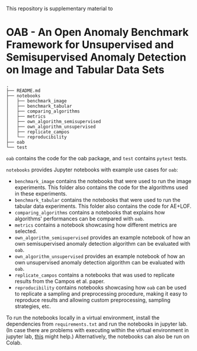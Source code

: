 This repository is supplementary material to
# OAB - An Open Anomaly Benchmark Framework for Unsupervised and Semisupervised Anomaly Detection on Image and Tabular Data Sets


```
.
├── README.md
├── notebooks
│   ├── benchmark_image
│   ├── benchmark_tabular
│   ├── comparing_algorithms
│   ├── metrics
│   ├── own_algorithm_semisupervised
│   ├── own_algorithm_unsupervised
│   ├── replicate_campos
│   └── reproducibility
├── oab
└── test
```

`oab` contains the code for the oab package, and `test` contains `pytest` tests.

`notebooks` provides Jupyter notebooks with example use cases for `oab`:
- `benchmark_image` contains the notebooks that were used to run the image experiments. This folder also contains the code for the algorithms used in these experiments.
- `benchmark_tabular` contains the notebooks that were used to run the tabular data experiments. This folder also contains the code for AE+LOF.
- `comparing_algorithms` contains a notebooks that explains how algorithms' performances can be compared with `oab`.
- `metrics` contains a notebook showcasing how different metrics are selected.
- `own_algorithm_semisupervised` provides an example notebook of how an own semisupervised anomaly detection algorithm can be evaluated with `oab`.
- `own_algorithm_unsupervised` provides an example notebook of how an own unsupervised anomaly detection algorithm can be evaluated with `oab`.
- `replicate_campos` contains a notebooks that was used to replicate results from the Campos et al. paper.
- `reproducibility` contains notebooks showcasing how `oab` can be used to replicate a sampling and preprocessing procedure, making it easy to reproduce results and allowing custom preprocessing, sampling strategies, etc.

To run the notebooks locally in a virtual environment, install the dependencies from `requirements.txt` and run the notebooks in jupyter lab. (In case there are problems with executing within the virtual environment in jupyter lab, [this](https://janakiev.com/blog/jupyter-virtual-envs/) might help.) 
Alternatively, the notebooks can also be run on Colab.
